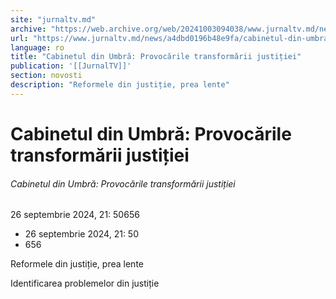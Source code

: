 ```yaml
---
site: "jurnaltv.md"
archive: "https://web.archive.org/web/20241003094038/www.jurnaltv.md/news/a4dbd0196b48e9fa/cabinetul-din-umbra-provocarile-transformarii-justitiei.html"
url: "https://www.jurnaltv.md/news/a4dbd0196b48e9fa/cabinetul-din-umbra-provocarile-transformarii-justitiei.html"
language: ro
title: "Cabinetul din Umbră: Provocările transformării justiției"
publication: '[[JurnalTV]]'
section: novosti
description: "Reformele din justiție, prea lente"
---
```


# Cabinetul din Umbră: Provocările transformării justiției

###### Cabinetul din Umbră: Provocările transformării justiției

26 septembrie 2024, 21: 50656

- 26 septembrie 2024, 21: 50
- 656

Reformele din justiție, prea lente

Identificarea problemelor din justiție